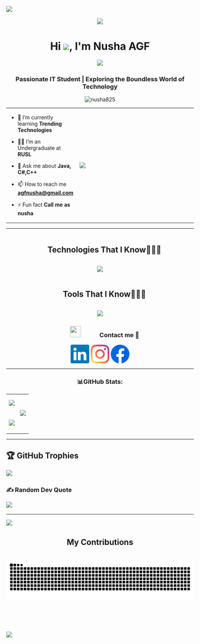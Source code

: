 <a href="https://www.youtube.com/watch?v=dQw4w9WgXcQ"><img src="https://user-images.githubusercontent.com/73097560/115834477-dbab4500-a447-11eb-908a-139a6edaec5c.gif"></a>

<p align="center" ><img  src = "https://github.com/7oSkaaa/7oSkaaa/blob/main/Images/about_me.gif?raw=true" width = 150px></p>
<h1 align="center">Hi <img src = "https://raw.githubusercontent.com/MartinHeinz/MartinHeinz/master/wave.gif" width = 30px>, I'm Nusha AGF</h1>
<p align="center">
  <a href="https://github.com/DenverCoder1/readme-typing-svg"><img src="https://readme-typing-svg.herokuapp.com?font=Time+New+Roman&color=1EB5F7&size=25&center=true&vCenter=true&width=600&height=100&lines=UG+@+Applied+Science;Full-Stack+Developer;UI/UX+Designer;Mobile+App+Developer;"></a>
</p>
<h3 align="center">Passionate IT Student | Exploring the Boundless World of Technology</h3>
<p align="center"> <img src="https://komarev.com/ghpvc/?username=nusha825&label=Profile%20views&color=770677&style=for-the-badge&logo=star" alt="nusha825" /> </p>

<table align="center">
<tr border="none">
<td width="50%" align="left">
  
- 🌱 I’m currently learning **Trending Technologies**

- 🧑‍🎓 I’m an Undergraduate at **RUSL**

- 💬 Ask me about **Java, C#,C++**

- 📫 How to reach me **agfnusha@gmail.com**
  
- ⚡ Fun fact **Call me as nusha**

</td>
<td width="50%" align="center">
 <img align="right" src="https://repository-images.githubusercontent.com/588181932/e36ec678-7984-4cdd-8e4c-a3932772ff8e" width = 300px>
  
  </td>
</tr>
</table>


---


<!--h1 without bottom border-->
<div id="user-content-toc">
  <ul align="center">
    <summary><h2 style="display: inline-block">Technologies That I Know👨🏻‍💻</h2></summary>
  </ul>
</div>
<!--tech stack icons-->
<p align="center">
  <a href="https://skillicons.dev">
    <img src="https://skillicons.dev/icons?i=git,aws,cpp,css,docker,postgres,express,figma,firebase,github,html,java,js,mongodb,mysql,nextjs,nodejs,postman,react,tailwind,ts,vscode,kubernetes,angular,ansible,cs,cpp,dart,dotnet,express,flutter,gcp,graphql,hibernate,jenkins,jquery,kafka,laravel,linux,materialui,nestjs,nextjs,nodejs,php,postgres,postman,react,redux,sass,spring,sqlite,tailwind,vite,&perline=14" />
  </a>
</p>


<div id="user-content-toc">
  <ul align="center">
    <summary><h2 style="display: inline-block">Tools That I Know👨🏻‍💻</h2></summary>
  </ul>
</div>
<!--tech stack icons-->
<p align="center">
  <a href="https://skillicons.dev">
    <img src="https://skillicons.dev/icons?i=androidstudio,eclipse,vscode,idea,visualstudio&perline=14" />
  </a>
</p>

<!-- Connect with me -->
<!--h2 without bottom border-->
<div id="user-content-toc">
  <ul align="center">
    <summary>
<h3 align="center" > <img src="https://media.giphy.com/media/iY8CRBdQXODJSCERIr/giphy.gif" width="30" height="30" style="margin-right: 50px;">Contact  me 🤝 </h3></summary>
  </ul>
</div>

<!--icons and links-->
<p align="center">
<a href="https://linkedin.com/in/agfnusha" target="_blank"><img align="center" src="https://raw.githubusercontent.com/CLorant/readme-social-icons/main/large/colored/linkedin.svg" alt="linkedin" height="50" width="50" /></a>
<a href="https://www.instagram.com/nusha_fathii/" target="_blank"><img align="center" src="https://raw.githubusercontent.com/CLorant/readme-social-icons/main/large/colored/instagram.svg" alt="instagram" height="50" width="50" /></a>
<a href="https://www.facebook.com/nushfathiii" target="_blank"><img align="center" src="https://raw.githubusercontent.com/CLorant/readme-social-icons/main/large/colored/facebook.svg" alt="facebook" height="50" width="50" /></a>
</p>


---


<h3 align="center"><b>📊GitHub Stats:</b></h3>
<p align="center">
<table align="center">
<tr border="none">
<td width="50%" align="center">
  
  ![](https://github-readme-stats.vercel.app/api?username=nusha825&theme=dark&hide_border=false&include_all_commits=false&count_private=false)<br/>
  <br></br>
  ![](https://nirzak-streak-stats.vercel.app/?user=nusha825&theme=dark&hide_border=false)<br/>
</td>
<td width="50%" align="center">

 ![](https://github-readme-stats.vercel.app/api/top-langs/?username=nusha825&theme=dark&hide_border=false&include_all_commits=false&count_private=false&layout=compact)
  
  </td>
</tr>
</table>

---

## 🏆 GitHub Trophies
![](https://github-profile-trophy.vercel.app/?username=nusha825&theme=radical&no-frame=false&no-bg=true&margin-w=4)

### ✍️ Random Dev Quote
![](https://quotes-github-readme.vercel.app/api?type=horizontal&theme=radical)

---
[![](https://visitcount.itsvg.in/api?id=nusha825&icon=0&color=0)](https://visitcount.itsvg.in)

<!-- Proudly created with GPRM ( https://gprm.itsvg.in ) -->

<div align="center">
  <h2> My Contributions </h2>
  <br>
  <img alt="snake eating my contributions" src="https://raw.githubusercontent.com/nusha825/nusha825/output/github-contribution-grid-snake-dark.svg" />
  
  <br/><br/><br/>
</div>

<a href="https://www.youtube.com/watch?v=dQw4w9WgXcQ"><img src="https://user-images.githubusercontent.com/73097560/115834477-dbab4500-a447-11eb-908a-139a6edaec5c.gif"></a>

